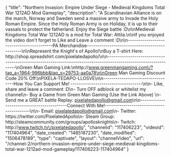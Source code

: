 {
    "title": "Northern Invasion: Empire Under Siege - Medieval Kingdoms Total War 1212AD Mod Gameplay",
    "description": "A Scandinavian Alliance is on the march, Norway and Sweden send a massive army to Invade the Holy Roman Empire.  Since the Holy Roman Army  is on Holiday, it is up to their vassals to protect the fatherland.  Enjoy the Siege battle :D\n\nMedieval Kingdoms Total War 1212AD is a mod for Total War: Attila.\n\nIf you enjoyed the video don't forget to Like and Leave a comment :D\n\n-----------------------------------------PA Merchandise----------------------------------------------\n\nRepresent the Knight's of Apollo!\nBuy a T-shirt Here: http:\/\/shop.spreadshirt.com\/pixelatedapollo\/\n\n---------------------------------------------------------------------------------------------------------------\nGreen Man Gaming Link:\nhttp:\/\/www.greenmangaming.com\/?tap_a=1964-996bbb&tap_s=29753-aa0a78\n\nGreen Man Gaming Discount Code 20% Off:\nPIXELA-TEDAPO-LLOSVE\n\n----------------------------------How You Can Support Me! -----------------------------------\n\n- Like, share and leave a comment :D\n- Turn OFF adblock or whitelist my channel\n- Buy a Game from Green Man Gaming (Use the Link Above) \n- Send me a GREAT battle Replay: pixelatedapollo@gmail.com\n\n------------------------------------------Connect With Me!-----------------------------------------\n\n- Email: pixelatedapollo@gmail.com\n- Twitter: https:\/\/twitter.com\/PixelatedApollo\n- Steam Group:  http:\/\/steamcommunity.com\/groups\/apollosknights\n- Twitch: http:\/\/www.twitch.tv\/pixelatedapollo",
    "channelid": "117406223",
    "videoid": "117404964",
    "date_created": "1485187230",
    "date_modified": "1506478189",
    "type": "captivate",
    "layout": "channelVideo",
    "url": "\/channel-2\/northern-invasion-empire-under-siege-medieval-kingdoms-total-war-1212ad-mod-gameplay\/117406223-117404964"
}